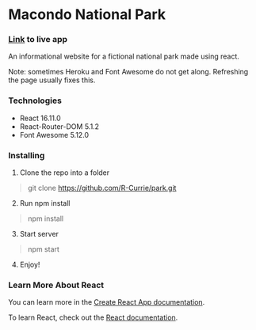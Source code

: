 # Macondo National Park

### [Link](https://r-currie-park.herokuapp.com/) to live app

An informational website for a fictional national park made using react.

Note: sometimes Heroku and Font Awesome do not get along.  Refreshing the page usually fixes this.

### Technologies
* React 16.11.0
* React-Router-DOM 5.1.2
* Font Awesome 5.12.0

### Installing

1. Clone the repo into a folder
> git clone https://github.com/R-Currie/park.git
2. Run npm install
> npm install
3. Start server
> npm start
4. Enjoy!

### Learn More About React

You can learn more in the [Create React App documentation](https://facebook.github.io/create-react-app/docs/getting-started).

To learn React, check out the [React documentation](https://reactjs.org/).
